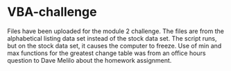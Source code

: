 # VBA-challenge

Files have been uploaded for the module 2 challenge. The files are from the alphabetical listing data set instead of the stock data set. The script runs, but on the stock data set, it causes the computer to freeze. 
Use of min and max functions for the greatest change table was from an office hours question to Dave Melilo about the homework assignment.
